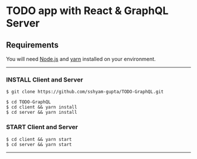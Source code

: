 
# TODO app with React & GraphQL Server

## Requirements

You will need [Node.js](https://nodejs.org/en/download/) and [yarn](https://yarnpkg.com/lang/en/docs/install) installed on your environment.

---

### INSTALL Client and Server

    $ git clone https://github.com/sshyam-gupta/TODO-GraphQL.git

    $ cd TODO-GraphQL
    $ cd client && yarn install
    $ cd server && yarn install

### START Client and Server

    $ cd client && yarn start
    $ cd server && yarn start

---
